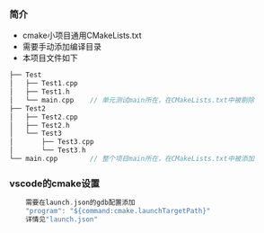 ### 简介
- cmake小项目通用CMakeLists.txt
- 需要手动添加编译目录
- 本项目文件如下

```c
├── Test
│   ├── Test1.cpp
│   ├── Test1.h
│   └── main.cpp    // 单元测试main所在，在CMakeLists.txt中被剔除
├── Test2
│   ├── Test2.cpp
│   ├── Test2.h
│   └── Test3
│       ├── Test3.cpp
│       └── Test3.h
└── main.cpp        // 整个项目main所在，在CMakeLists.txt中被添加
```
    
### vscode的cmake设置
```c
    需要在launch.json的gdb配置添加
    "program": "${command:cmake.launchTargetPath}"
    详情见"launch.json"
```